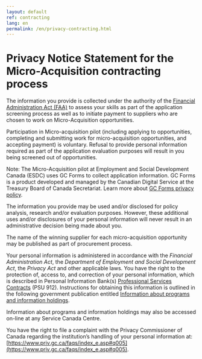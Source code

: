 ```yaml
---
layout: default
ref: contracting
lang: en
permalink: /en/privacy-contracting.html
---
```


# Privacy Notice Statement for the Micro-Acquisition contracting process

The information you provide is collected under the authority of the [Financial Administration Act (FAA)](https://laws-lois.justice.gc.ca/eng/acts/f-11/) to assess your skills as part of the application screening process as well as to initiate payment to suppliers who are chosen to work on Micro-Acquisition opportunities.  

Participation in Micro-acquisition pilot (including applying to opportunities, completing and submitting work for micro-acquisition opportunities, and accepting payment) is voluntary. Refusal to provide personal information required as part of the application evaluation purposes will result in you being screened out of opportunities.

Note: The Micro-Acquisition pilot at Employment and Social Development Canada (ESDC) uses GC Forms to collect application information. GC Forms is a product developed and managed by the Canadian Digital Service at the Treasury Board of Canada Secretariat.
Learn more about [GC Forms privacy policy](https://digital.canada.ca/legal/privacy/).

The information you provide may be used and/or disclosed for policy analysis, research and/or evaluation purposes.
However, these additional uses and/or disclosures of your personal information will never result in an administrative decision being made about you.  

The name of the winning supplier for each micro-acquisition opportunity may be published as part of procurement process.

Your personal information is administered in accordance with the *Financial Administration Act*, the *Department of Employment and Social Development Act*, the *Privacy Act* and other applicable laws.
You have the right to the protection of, access to, and correction of your personal information, which is described in Personal Information Bank(s) [Professional Services Contracts](https://www.canada.ca/en/treasury-board-secretariat/services/access-information-privacy/access-information/information-about-programs-information-holdings/standard-personal-information-banks.html#psu912) (PSU 912).
Instructions for obtaining this information is outlined in the following government publication entitled [Information about programs and information holdings](https://www.canada.ca/en/treasury-board-secretariat/services/access-information-privacy/access-information/information-about-programs-information-holdings.html).

Information about programs and information holdings may also be accessed on-line at any Service Canada Centre.

You have the right to file a complaint with the Privacy Commissioner of Canada regarding the institution’s handling of your personal information at: [https://www.priv.gc.ca/faqs/index_e.asp#q005](https://www.priv.gc.ca/faqs/index_e.asp#q005).
